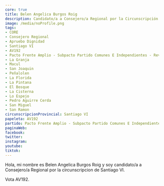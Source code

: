 ```yaml
---
core: true
title: Belen Angelica Burgos Roig
description: Candidato/a a Consejero/a Regional por la Circunscripción de Santiago VI
image: /media/noProfile.png
tags:
- CORE
- Consejero Regional
- Apruebo Dignidad
- Santiago VI
- AV192
- Pacto Frente Amplio - Subpacto Partido Comunes E Independientes - Revolucion Democratica
- La Granja
- Macul
- San Joaquin
- Peñalolen
- La Florida
- La Pintana
- El Bosque
- La Cisterna
- Lo Espejo
- Pedro Aguirre Cerda
- San Miguel
- San Ramon
circunscripcionProvincial: Santiago VI
papeleta: AV192
partido: Pacto Frente Amplio - Subpacto Partido Comunes E Independientes - Revolucion Democratica
paginaWeb:
facebook:
twitter:
instagram:
youtube:
tiktok:
---
```

Hola, mi nombre es Belen Angelica Burgos Roig y soy candidato/a a Consejero/a Regional por la circunscripcion de Santiago VI.

Vota AV192.
